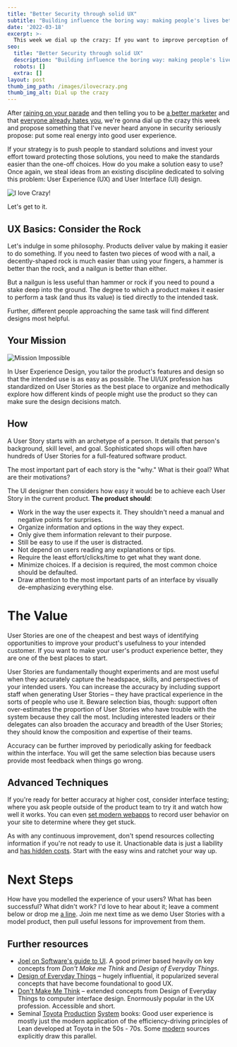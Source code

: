 ```yaml
---
title: "Better Security through solid UX"
subtitle: "Building influence the boring way: making people's lives better"
date: '2022-03-18'
excerpt: >-
  This week we dial up the crazy: If you want to improve perception of your team, put some real energy into improving user experience.  
seo:
  title: "Better Security through solid UX"
  description: "Building influence the boring way: making people's lives better"
  robots: []
  extra: []
layout: post
thumb_img_path: /images/ilovecrazy.png
thumb_img_alt: Dial up the crazy
---
```

After [raining on your parade](https://saltyonsecurity.net/posts/notjob0/) and then telling you to be [a better marketer](https://saltyonsecurity.net/posts/securitymarketing/) and that [everyone already hates you](https://saltyonsecurity.net/posts/marketing2baggage/), we&#39;re gonna dial up the crazy this week and propose something that I&#39;ve never heard anyone in security seriously propose: put some real energy into good user experience.

If your strategy is to push people to standard solutions and invest your effort toward protecting those solutions, you need to make the standards easier than the one-off choices. How do you make a solution easy to use? Once again, we steal ideas from an existing discipline dedicated to solving this problem: User Experience (UX) and User Interface (UI) design.

![I love Crazy!](/images/ilovecrazy.png)

Let&#39;s get to it.

## UX Basics: Consider the Rock

Let&#39;s indulge in some philosophy. Products deliver value by making it easier to do something. If you need to fasten two pieces of wood with a nail, a decently-shaped rock is much easier than using your fingers, a hammer is better than the rock, and a nailgun is better than either.

But a nailgun is less useful than hammer or rock if you need to pound a stake deep into the ground. The degree to which a product makes it easier to perform a task (and thus its value) is tied directly to the intended task.

Further, different people approaching the same task will find different designs most helpful.

## Your Mission

![Mission Impossible](/images/missionimpossible.webp)

In User Experience Design, you tailor the product&#39;s features and design so that the intended use is as easy as possible. The UI/UX profession has standardized on User Stories as the best place to organize and methodically explore how different kinds of people might use the product so they can make sure the design decisions match.

## How

A User Story starts with an archetype of a person. It details that person&#39;s background, skill level, and goal. Sophisticated shops will often have hundreds of User Stories for a full-featured software product.

The most important part of each story is the &quot;why.&quot; What is their goal? What are their motivations?

The UI designer then considers how easy it would be to achieve each User Story in the current product. **The product should**:

- Work in the way the user expects it. They shouldn&#39;t need a manual and negative points for surprises.
- Organize information and options in the way they expect.
- Only give them information relevant to their purpose.
- Still be easy to use if the user is distracted.
- Not depend on users reading any explanations or tips.
- Require the least effort/clicks/time to get what they want done.
- Minimize choices. If a decision is required, the most common choice should be defaulted.
- Draw attention to the most important parts of an interface by visually de-emphasizing everything else.

# The Value

User Stories are one of the cheapest and best ways of identifying opportunities to improve your product&#39;s usefulness to your intended customer. If you want to make your user&#39;s product experience better, they are one of the best places to start.

User Stories are fundamentally thought experiments and are most useful when they accurately capture the headspace, skills, and perspectives of your intended users. You can increase the accuracy by including support staff when generating User Stories – they have practical experience in the sorts of people who use it. Beware selection bias, though: support often over-estimates the proportion of User Stories who have trouble with the system because they call the most. Including interested leaders or their delegates can also broaden the accuracy and breadth of the User Stories; they should know the composition and expertise of their teams.

Accuracy can be further improved by periodically asking for feedback within the interface. You will get the same selection bias because users provide most feedback when things go wrong.

## Advanced Techniques

If you&#39;re ready for better accuracy at higher cost, consider interface testing; where you ask people outside of the product team to try it and watch how well it works. You can even [set modern webapps](https://www.google.com/search?q=session+replay+heatmap) to record user behavior on your site to determine where they get stuck.

As with any continuous improvement, don&#39;t spend resources collecting information if you&#39;re not ready to use it. Unactionable data is just a liability and [has hidden costs](https://www.youtube.com/watch?v=ZZzVpXDGypI&amp;t=2s). Start with the easy wins and ratchet your way up.

# Next Steps

How have you modelled the experience of your users? What has been successful? What didn&#39;t work? I&#39;d love to hear about it; leave a comment below or drop me [a line](mailto:dylan@saltyonsecurity.net). Join me next time as we demo User Stories with a model product, then pull useful lessons for improvement from them.

## Further resources

- [Joel on Software&#39;s guide to UI](https://www.joelonsoftware.com/2001/10/24/user-interface-design-for-programmers/). A good primer based heavily on key concepts from _Don&#39;t Make me Think_ and _Design of Everyday Things_.
- [Design of Everyday Things](https://www.nngroup.com/books/design-everyday-things-revised/) – hugely influential, it popularized several concepts that have become foundational to good UX.
- [Don&#39;t Make Me Think](https://sensible.com/dont-make-me-think/) – extended concepts from Design of Everyday Things to computer interface design. Enormously popular in the UX profession. Accessible and short.
- Seminal [Toyota](http://dspace.vnbrims.org:13000/xmlui/bitstream/handle/123456789/4751/Taiichi%20Ohno%E2%80%99s%20Workplace%20Management%20Special%20100th%20Birthday%20Edition.pdf?sequence=1&amp;isAllowed=y) [Production](http://dspace.vnbrims.org:13000/jspui/bitstream/123456789/4694/1/Toyota%20Production%20System%20Beyond%20Large-Scale%20Production.pdf) [System](https://shingo.org/books/a-study-of-the-toyota-production-system/) books: Good user experience is mostly just the modern application of the efficiency-driving principles of Lean developed at Toyota in the 50s - 70s. Some [modern](https://www.scaledagileframework.com/lean-ux/) sources explicitly draw this parallel.